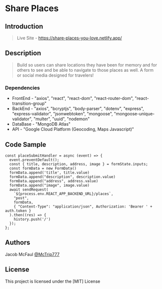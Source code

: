 # Share Places

## Introduction

> Live Site - https://share-places-you-love.netlify.app/

## Description

> Build so users can share locations they have been for memory and for others to see and be able to navigate to those places as well. A form or social media designed for travelers!

### Dependencies

* FrontEnd - "axios", "react", "react-dom", "react-router-dom", "react-transition-group"
* BackEnd - "axios", "bcryptjs", "body-parser", "dotenv", "express", "express-validator", "jsonwebtoken", "mongoose", "mongoose-unique-validator", "multer", "uuid", "nodemon"
* DataBase - "MongoDB Atlas"
* API - "Google Cloud Platform (Geocoding, Maps Javascript)"

## Code Sample

``` 
const placeSubmitHandler = async (event) => {
  event.preventDefault();
  const { title, description, address, image } = formState.inputs;
  const formData = new FormData()
  formData.append('title', title.value)
  formData.append("description", description.value)
  formData.append("address", address.value)
  formData.append("image", image.value)
  await sendRequest(
    `${process.env.REACT_APP_BACKEND_URL}/places`,
    "post",
    formData,
    { "Content-Type": "application/json", Authorization: 'Bearer ' + auth.token }
  ).then((res) => {
    history.push('/')
  });
};
```

## Authors

Jacob McFaul
[@McTrip777](jacob.m.mcfaul@gmail.com)

## License

This project is licensed under the [MIT] License